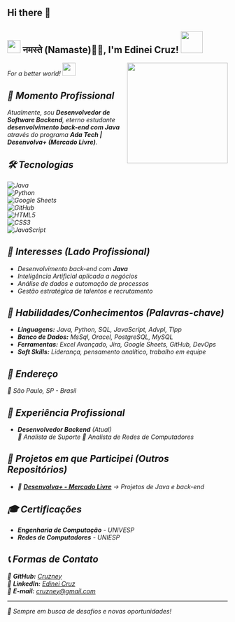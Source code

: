 ## Hi there 👋

<!--
**Cruzney/Cruzney** is a ✨ _special_ ✨ repository because its `README.md` (this file) appears on your GitHub profile.

Here are some ideas to get you started:

- 🔭 I’m currently working on ...
- 🌱 I’m currently learning ...
- 👯 I’m looking to collaborate on ...
- 🤔 I’m looking for help with ...
- 💬 Ask me about ...
- 📫 How to reach me: ...
- 😄 Pronouns: ...
- ⚡ Fun fact: ...
-->
<h2><img src="https://emojis.slackmojis.com/emojis/images/1531849430/4246/blob-sunglasses.gif?1531849430" width="30"/> नमस्ते (Namaste)🙏🏻, I'm Edinei Cruz! <img src="https://media.giphy.com/media/12oufCB0MyZ1Go/giphy.gif" width="50"></h2>
<img align='right' src="https://media.giphy.com/media/M9gbBd9nbDrOTu1Mqx/giphy.gif" width="230">
<p><em>For a better world! <a href="https://fliki.ai/">
</a><img src="https://media.giphy.com/media/WUlplcMpOCEmTGBtBW/giphy.gif" width="30"> 
    
## 🔹 Momento Profissional  
Atualmente, sou **Desenvolvedor de Software Backend**, eterno estudante **desenvolvimento back-end com Java** através do programa **Ada Tech | Desenvolva+ (Mercado Livre)**.  
 

## 🛠️ Tecnologias  
![Java](https://img.shields.io/badge/Java-ED8B00?style=for-the-badge&logo=java&logoColor=white)  
![Python](https://img.shields.io/badge/Python-3776AB?style=for-the-badge&logo=python&logoColor=white)  
![Google Sheets](https://img.shields.io/badge/Google_Sheets-34A853?style=for-the-badge&logo=google-sheets&logoColor=white)  
![GitHub](https://img.shields.io/badge/GitHub-181717?style=for-the-badge&logo=github&logoColor=white)  
![HTML5](https://img.shields.io/badge/HTML5-E34F26?style=for-the-badge&logo=html5&logoColor=white)  
![CSS3](https://img.shields.io/badge/CSS3-1572B6?style=for-the-badge&logo=css3&logoColor=white)  
![JavaScript](https://img.shields.io/badge/JavaScript-F7DF1E?style=for-the-badge&logo=javascript&logoColor=black)  

## 🎯 Interesses (Lado Profissional)  
- Desenvolvimento back-end com **Java**  
- Inteligência Artificial aplicada a negócios  
- Análise de dados e automação de processos  
- Gestão estratégica de talentos e recrutamento  

## 🚀 Habilidades/Conhecimentos (Palavras-chave)  
- **Linguagens:** Java, Python, SQL, JavaScript, Advpl, Tlpp 
- **Banco de Dados:** MsSql, Oracel, PostgreSQL, MySQL  
- **Ferramentas:** Excel Avançado, Jira, Google Sheets, GitHub, DevOps  
- **Soft Skills:** Liderança, pensamento analítico, trabalho em equipe 

## 📍 Endereço  
📍 São Paulo, SP - Brasil  

## 💼 Experiência Profissional  
- **Desenvolvedor Backend** (Atual)  
  🔹 Analista de Suporte 
  🔹 Analista de Redes de Computadores  

## 📌 Projetos em que Participei (Outros Repositórios)   
- 🚀 **[Desenvolva+ - Mercado Livre](https://github.com/Cruzney/JavaExercicios)** → Projetos de Java e back-end  

## 🎓 Certificações  
- **Engenharia de Computação** - UNIVESP 
- **Redes de Computadores** - UNIESP 

## 📞 Formas de Contato  
📌 **GitHub:** [Cruzney](https://github.com/Cruzney)  
📌 **LinkedIn:** [Edinei Cruz](https://www.linkedin.com/in/edinei-cruz-dev/)   
📩 **E-mail:** cruzney@gmail.com  

---

🚀 *Sempre em busca de desafios e novas oportunidades!*  

